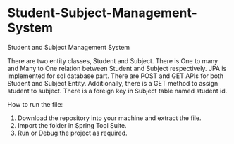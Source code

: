 # Student-Subject-Management-System
Student and Subject Management System

There are two entity classes, Student and Subject.
There is One to many and Many to One relation between Student and Subject respectively.
JPA is implemented for sql database part.
There are POST and GET APIs for both Student and Subject Entity.
Additionally, there is a GET method to assign student to subject.
There is a foreign key in Subject table named student id.

How to run the file:
1. Download the repository into your machine and extract the file.
2. Import the folder in Spring Tool Suite.
3. Run or Debug the project as required.

